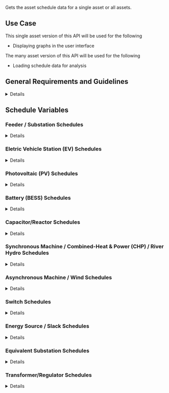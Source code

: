 Gets the asset schedule data for a single asset or all assets.

## Use Case
This single asset version of this API will be used for the following
* Displaying graphs in the user interface

The many asset version of this API will be used for the following
* Loading schedule data for analysis

## General Requirements and Guidelines

<details>

### Timestamp and Asset Value array consistency
With the exception of EV charging events, the array of timestamps must be exactly
the same length as the array of values for each asset. The timestamps will be
assumed to map 1:1 with the array of datapoints. If a datapoint is intentionally
being skipped, use an empty object.

### Missing Data
The data returned by the API should not be missing any timepoints or data for assets.
In the absence of data, assets will fallback on their default behaviors. See the
Schedule Variables section for more information on defaults.

### Data Alignment
Timestamps must be aligned to the interval size.

For example:
for a 5 minute interval, your datetimes must be a multiple of 5 minutes
past the hour. some examples of valid 5 minute datetimes:
2000-01-01T23:00:00Z, 2000-01-01T23:05:00Z, 2000-01-01T23:35:00Z
for a 30 minute interval, your datetimes must be a multiple of 30 minutes
past the hour. some example of valid 30 minute datetimes:
2000-01-01T00:00:00Z, 2000-01-01T01:00:00Z, 2000-01-01T01:30:00Z

### Performance Guidelines
This endpoint provides the asset schedule data for both simulation and UI which will query very different amounts of data and have different performance expectations.

#### Single Asset Requests (Primarily User Interface Requests)

These requests are for data for single asset over any time range.
They populate graphs and charts in the user interface. If they are slow, 
the user interface will be slow so our expectation is the target response time
should be under 1 second. 

We perform these queries with certain breakpoints where we will shift the
aggregation level to ensure the number of datapoints we retrieve remains
relatively small. None of the requests performed should result in a response
with greater than 200 datapoints. 

**Sample Queries**

| start_datetime       | end_datetime         | time_interval | response length |
| -------------------- | -------------------- | ------------- | -------------   |
| 2000-01-01T00:00:00Z | 2000-12-31T23:59:59Z | 1 month       | 12 timepoints   |
| 2000-01-01T00:00:00Z | 2000-01-31T23:59:59Z | 1 day         | 31 timepoints   |
| 2000-01-01T00:00:00Z | 2000-01-01T23:59:59Z | 1 hour        | 24 timepoints   |
| 2000-01-01T00:00:00Z | 2000-01-01T01:59:59Z | 5 minutes     | 24 timepoints   |

#### Multiple Asset Requests (Primarily Analysis Requests) 

These requests are for data for all of the assets in the network but have a smaller
maximum time range. They are used to populate the data for assets when starting
an analysis. Because these are used in the background and request a much larger
amounts of data, their performance is expected to be slower. Ideally all responses
of this type are <30s however longer responses will be accepted, they will just
impact total analysis time.

With current product functionality, we never request time ranges greater than 1
month for multiple asset reqests. 

**Sample Queries**

| start_datetime       | end_datetime         | time_interval | response length |
| -------------------- | -------------------- | ------------- | -------------   |
| 2000-01-01T00:00:00Z | 2000-01-31T23:59:59Z | 1 day         | 31 timepoints per asset |
| 2000-01-01T00:00:00Z | 2000-01-01T23:59:59Z | 1 hour        | 24 timepoints per asset |
| 2000-01-01T00:00:00Z | 2000-01-01T01:59:59Z | 5 minutes     | 24 timepoints per asset |

</details>

## Schedule Variables

### Feeder / Substation Schedules

<details>
Feeders and substations support a balanced load/gen schedules.

#### Load/Gen Schedule
A Load/Gen schedule can be provided for a feeder/substation.
The load and generation values will be allocated throughout the equipment container
it is associated with. More details on load allocation are available through the
GridOS product documentation.

We require all timepoints to be present for feeders/substations if data is being
provided. Gaps are likely to cause the analysis to fail or behave unpredictably.

| Variable Name  | Description                                         | Units |
|----------------|-----------------------------------------------------|-------|
| load           | total loading of all assets in the feeder           | W     |
| load_pf        | power factor of the feeder load                     | p.u   |
| generation     | total generation of all assets in of the feeder     | W     |
| generation_pf  | power factor of the feeder generation               | p.u   |

</details>

### Eletric Vehicle Station (EV) Schedules

<details>
EVs support two types of schedules, PQ and charging event schedules

#### PQ Schedule
A PQ schedule will be used for an EV if it is in scheduled mode. 
The EV will follow the specified PQ values and no optimization will be performed.

For any timepoints where the PQ values are not specified, P,Q are assumed to be 0.

| Variable Name | Description                                          | Units |
|---------------|------------------------------------------------------|-------|
| p             | real power consumption                               | W     |
| q             | reactive power consumption                           | VAR   |

#### Charging Event Schedule
A charging event schedule will be used for an EV when it is in *Global* mode and performing an OPF. 
When in this mode the optimization engine will make use of the provided events to determine how to
optimally charge the electric vehicle to meet the desired objective.

This schedule type is unique in that the interpolation and sampling parameters
of the API are not relevant to these values. There is no way to downsample the
schedules in a way that would have any real meaning. What this does mean is if
you are providing an extremely large number of schedules of the timeperiod,
there could be performance impacts. Additionally these values don't need to be
synchronized with the timestamps, however they *do* need to align to the
interval provided.

If no charging events are provided, the EV Station is assumed to be doing nothing
and will consume no power.

| Variable Name          | Description                                                             | Units |
|------------------------|-------------------------------------------------------------------------|-------|
| pf                     | power factor of the charging event  (number between 0 and 1)            | n/a   |
| p_max                  | maximum real power of the charging event                                | W     |
| start_soc              | starting state-of-charge of the EV battery (note: 0 = 0% and 1 = 100%)  | %     |
| total_battery_capacity | total capacity of the EV battery                                        | Wh    |

</details>

### Photovoltaic (PV) Schedules

<details>
Photovoltaics only support a PQ schedule

#### PQ Schedule
A PQ schedule will be used for an PV if it is in scheduled mode. 
The PV will follow the specified PQ values and no optimization will be performed.

For any timepoints where the PQ values are not specified, P,Q are will be allocated
proportionally from the substation generation.

| Variable Name | Description                                          | Units |
|---------------|------------------------------------------------------|-------|
| p             | real power consumption                               | W     |
| q             | reactive power consumption                           | VAR   |

</details>

### Battery (BESS) Schedules

<details>

BESS support two types of schedules, PQ and SoC schedules

#### PQ Schedule
A PQ schedule will be used for a BESS if it is in scheduled mode. 
The BESS will follow the specified PQ values and no optimization will be performed.

For any timepoints where the PQ values are not specified, P,Q are assumed to be 0.

| Variable Name | Description                                                       | Units |
|---------------|-------------------------------------------------------------------|-------|
| p             | real power (positive = charging, negative = discharging)          | W     |
| q             | reactive power (positive = charging, negative = discharging)      | VAR   |

#### Soc Schedule
A SoC schedule will be used for a BESS if it is in global mode. The optimization will control
the PQ of the battery to optimally dispatch and the SoC schedule will be used to cap the
min and max charge levels.

For any timepoints where the SoC values are not specified, the min and max SoC
of the battery asset will be used.

| Variable Name | Description                                          | Units |
|---------------|------------------------------------------------------|-------|
| min_SOC       | value between 0 and 1  (where 0 = 0% and 1 = 100%)   | %     |
| max_SOC       | value between 0 and 1  (where 0 = 0% and 1 = 100%)   | %     |

</details>

### Capacitor/Reactor Schedules

<details>

Capacitors support being connected and disconnected via schedules. This can either be provided
per-phase or as a single balanced value.

For any timepoints where the state values are not specified, the capacitor will
be assumed to be in its default connection state.

#### Balanced Schedule
| Variable Name | Description                                                       | Units |
|---------------|-------------------------------------------------------------------|-------|
| state         | either 0 (indicates disconnected) or 1  (indicates connected)     | n/a   |

#### Unbalanced Schedule
| Variable Name | Description                                                       | Units |
|---------------|-------------------------------------------------------------------|-------|
| state_a       | either 0 (indicates disconnected) or 1  (indicates connected)     | n/a   |
| state_b       | either 0 (indicates disconnected) or 1  (indicates connected)     | n/a   |
| state_c       | either 0 (indicates disconnected) or 1  (indicates connected)     | n/a   |

</details>

### Synchronous Machine / Combined-Heat & Power (CHP) / River Hydro Schedules

<details>

Synchronous machines and their variations support a balanced PQ schedule.

For any timepoints where the PQ values are not specified, P,Q are assumed to be 0.

#### Balanced Schedule
| Variable Name | Description                                          | Units |
|---------------|------------------------------------------------------|-------|
| p             | real power generation                                | W     |
| q             | reactive power generation                            | VAR   |

</details>

### Asynchronous Machine / Wind Schedules

<details>

Asynchronous machines and their variations support a balanced PQ schedule.

For any timepoints where the PQ values are not specified, P,Q are will be allocated
proportionally from the substation generation.

#### Balanced Schedule
| Variable Name | Description                                          | Units |
|---------------|------------------------------------------------------|-------|
| p             | real power generation                                | W     |
| q             | reactive power generation                            | VAR   |

</details>

### Switch Schedules

<details>

Switches support being open/closed via schedules. They can either be provided
per-phase or as a single balanced value.

For any timepoints where the status values are not specified, the switch will be
assumed to be in its default open/closed state.

#### Balanced Schedule
| Variable Name | Description                                          | Units |
|---------------|------------------------------------------------------|-------|
| status        | either 0 (indicates open) or 1 (indicates closed)    | n/a   |

#### Unbalanced Schedule
| Variable Name | Description                                          | Units |
|---------------|------------------------------------------------------|-------|
| status_a      | either 0 (indicates open) or 1 (indicates closed)    | n/a   |
| status_b      | either 0 (indicates open) or 1 (indicates closed)    | n/a   |
| status_c      | either 0 (indicates open) or 1 (indicates closed)    | n/a   |

</details>

### Energy Source / Slack Schedules

<details>

Energy Sources support a balanced operating voltage schedule.

For any timepoints where the operationg voltage values are not specified, the
energy source will be assumed to use its default operating voltage.
#### Operating Voltage Schedule
| Variable Name     | Description                                      | Units |
|-------------------|--------------------------------------------------|-------|
| operating_voltage | operating voltage (per unit value; >0.4, <1.6)   | p.u   |

</details>

### Equivalent Substation Schedules

<details>

Equivalent substations support a balanced or unbalanced PQ schedule.

For any timepoints where the PQ values are not specified, P,Q are assumed to be 0.

#### Balanced Schedule
| Variable Name | Description                                                       | Units |
|---------------|-------------------------------------------------------------------|-------|
| p             | real power (positive=consumption, negative=backfeeding            | W     |
| q             | reactive power (positive=consumption, negative=backfeeding)       | VAR   |

#### Unbalanced Schedule
| Variable Name | Description                                                            | Units |
|---------------|------------------------------------------------------------------------|-------|
| timestamp     | UTC timestamp in ISO8601 format (e.g., 2019-09-04T00:00:00+00:00)      | n/a   |
| p_a           | real power on A phase (positive=consumption, negative=backfeeding      | W     |
| p_b           | real power on B phase (positive=consumption, negative=backfeeding      | W     |
| p_c           | real power on C phase (positive=consumption, negative=backfeeding      | W     |
| q_a           | reactive power on A phase (positive=consumption, negative=backfeeding) | VAR   |
| q_b           | reactive power on B phase (positive=consumption, negative=backfeeding) | VAR   |
| q_c           | reactive power on C phase (positive=consumption, negative=backfeeding) | VAR   |

</details>

### Transformer/Regulator Schedules

<details>

Transformers and regulators support a balanced or unbalanced tap position schedule.

For any timepoints where the tap position values are not specified, the transformer will be
assumed to be in its default tap position.

#### Balanced Schedule
| Column Name     | Description                                        | Units |
|-----------------|----------------------------------------------------|-------|
| tap_positions   | integer number indicating the tap position         | n/a   |

#### Unbalanced Schedule
| Column Name     | Description                                           | Units |
|-----------------|-------------------------------------------------------|-------|
| tap_positions_a | integer number indicating the tap position on phase a | n/a   |
| tap_positions_b | integer number indicating the tap position on phase b | n/a   |
| tap_positions_c | integer number indicating the tap position on phase c | n/a   |

</details>
